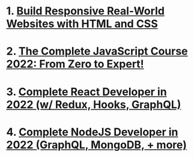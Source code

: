 # 1. [ Build Responsive Real-World Websites with HTML and CSS  ](https://github.com/SABER-MOHAMED/Kalbonyan-Elmarsos/tree/master/02-Udemy/-01-HTML-CSS-Jonas)

# 2. [ The Complete JavaScript Course 2022: From Zero to Expert! ](https://www.google.com)

# 3. [ Complete React Developer in 2022 (w/ Redux, Hooks, GraphQL) ](https://www.google.com)

# 4. [ Complete NodeJS Developer in 2022 (GraphQL, MongoDB, + more) ](https://www.google.com)


